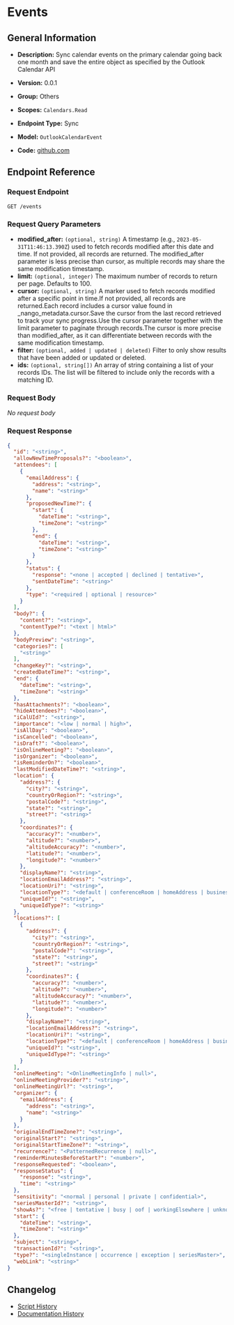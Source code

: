 <!-- BEGIN GENERATED CONTENT -->
# Events

## General Information

- **Description:** Sync calendar events on the primary calendar going back one month and
save the entire object as specified by the Outlook Calendar API

- **Version:** 0.0.1
- **Group:** Others
- **Scopes:** `Calendars.Read`
- **Endpoint Type:** Sync
- **Model:** `OutlookCalendarEvent`
- **Code:** [github.com](https://github.com/NangoHQ/integration-templates/tree/main/integrations/outlook/syncs/events.ts)


## Endpoint Reference

### Request Endpoint

`GET /events`

### Request Query Parameters

- **modified_after:** `(optional, string)` A timestamp (e.g., `2023-05-31T11:46:13.390Z`) used to fetch records modified after this date and time. If not provided, all records are returned. The modified_after parameter is less precise than cursor, as multiple records may share the same modification timestamp.
- **limit:** `(optional, integer)` The maximum number of records to return per page. Defaults to 100.
- **cursor:** `(optional, string)` A marker used to fetch records modified after a specific point in time.If not provided, all records are returned.Each record includes a cursor value found in _nango_metadata.cursor.Save the cursor from the last record retrieved to track your sync progress.Use the cursor parameter together with the limit parameter to paginate through records.The cursor is more precise than modified_after, as it can differentiate between records with the same modification timestamp.
- **filter:** `(optional, added | updated | deleted)` Filter to only show results that have been added or updated or deleted.
- **ids:** `(optional, string[])` An array of string containing a list of your records IDs. The list will be filtered to include only the records with a matching ID.

### Request Body

_No request body_

### Request Response

```json
{
  "id": "<string>",
  "allowNewTimeProposals?": "<boolean>",
  "attendees": [
    {
      "emailAddress": {
        "address": "<string>",
        "name": "<string>"
      },
      "proposedNewTime?": {
        "start": {
          "dateTime": "<string>",
          "timeZone": "<string>"
        },
        "end": {
          "dateTime": "<string>",
          "timeZone": "<string>"
        }
      },
      "status": {
        "response": "<none | accepted | declined | tentative>",
        "sentDateTime": "<string>"
      },
      "type": "<required | optional | resource>"
    }
  ],
  "body?": {
    "content?": "<string>",
    "contentType?": "<text | html>"
  },
  "bodyPreview": "<string>",
  "categories?": [
    "<string>"
  ],
  "changeKey?": "<string>",
  "createdDateTime?": "<string>",
  "end": {
    "dateTime": "<string>",
    "timeZone": "<string>"
  },
  "hasAttachments?": "<boolean>",
  "hideAttendees?": "<boolean>",
  "iCalUId?": "<string>",
  "importance": "<low | normal | high>",
  "isAllDay": "<boolean>",
  "isCancelled": "<boolean>",
  "isDraft?": "<boolean>",
  "isOnlineMeeting?": "<boolean>",
  "isOrganizer": "<boolean>",
  "isReminderOn?": "<boolean>",
  "lastModifiedDateTime?": "<string>",
  "location": {
    "address?": {
      "city?": "<string>",
      "countryOrRegion?": "<string>",
      "postalCode?": "<string>",
      "state?": "<string>",
      "street?": "<string>"
    },
    "coordinates?": {
      "accuracy?": "<number>",
      "altitude?": "<number>",
      "altitudeAccuracy?": "<number>",
      "latitude?": "<number>",
      "longitude?": "<number>"
    },
    "displayName?": "<string>",
    "locationEmailAddress?": "<string>",
    "locationUri?": "<string>",
    "locationType?": "<default | conferenceRoom | homeAddress | businessAddress | geoCoordinates | streetAddress | hotel | restaurant | localBusiness | postalAddress>",
    "uniqueId?": "<string>",
    "uniqueIdType?": "<string>"
  },
  "locations?": [
    {
      "address?": {
        "city?": "<string>",
        "countryOrRegion?": "<string>",
        "postalCode?": "<string>",
        "state?": "<string>",
        "street?": "<string>"
      },
      "coordinates?": {
        "accuracy?": "<number>",
        "altitude?": "<number>",
        "altitudeAccuracy?": "<number>",
        "latitude?": "<number>",
        "longitude?": "<number>"
      },
      "displayName?": "<string>",
      "locationEmailAddress?": "<string>",
      "locationUri?": "<string>",
      "locationType?": "<default | conferenceRoom | homeAddress | businessAddress | geoCoordinates | streetAddress | hotel | restaurant | localBusiness | postalAddress>",
      "uniqueId?": "<string>",
      "uniqueIdType?": "<string>"
    }
  ],
  "onlineMeeting": "<OnlineMeetingInfo | null>",
  "onlineMeetingProvider?": "<string>",
  "onlineMeetingUrl?": "<string>",
  "organizer": {
    "emailAddress": {
      "address": "<string>",
      "name": "<string>"
    }
  },
  "originalEndTimeZone?": "<string>",
  "originalStart?": "<string>",
  "originalStartTimeZone?": "<string>",
  "recurrence?": "<PatternedRecurrence | null>",
  "reminderMinutesBeforeStart?": "<number>",
  "responseRequested": "<boolean>",
  "responseStatus": {
    "response": "<string>",
    "time": "<string>"
  },
  "sensitivity": "<normal | personal | private | confidential>",
  "seriesMasterId?": "<string>",
  "showAs?": "<free | tentative | busy | oof | workingElsewhere | unknown>",
  "start": {
    "dateTime": "<string>",
    "timeZone": "<string>"
  },
  "subject": "<string>",
  "transactionId?": "<string>",
  "type?": "<singleInstance | occurrence | exception | seriesMaster>",
  "webLink": "<string>"
}
```

## Changelog

- [Script History](https://github.com/NangoHQ/integration-templates/commits/main/integrations/outlook/syncs/events.ts)
- [Documentation History](https://github.com/NangoHQ/integration-templates/commits/main/integrations/outlook/syncs/events.md)

<!-- END  GENERATED CONTENT -->

